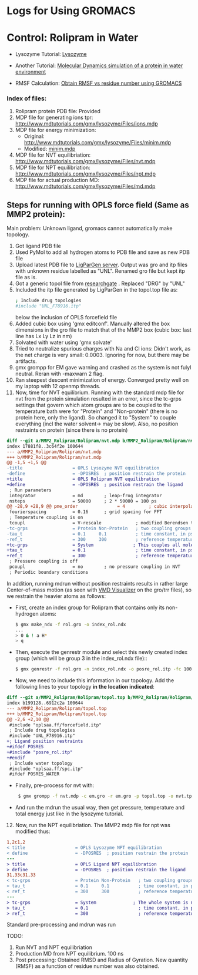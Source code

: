# Logs for Using GROMACS

# Control: Rolipram in Water

* Lysozyme Tutorial: [Lysozyme](http://www.mdtutorials.com/gmx/lysozyme/index.html)

* Another Tutorial: [Molecular Dynamics simulation of a protein in water environment](https://www.compchems.com/gromacs-tutorial-molecular-dynamics-simulation-of-a-protein-in-water-environment/#protein-selection-and-initial-setup)
* RMSF Calculation: [Obtain RMSF vs residue number using GROMACS](https://www.compchems.com/how-to-compute-the-rmsf-using-gromacs/)



### Index of files:
 
1. Rolipram protein PDB file: Provided
2. MDP file for generating ions tpr: http://www.mdtutorials.com/gmx/lysozyme/Files/ions.mdp
3. MDP file for energy minimization: 
    * Original: http://www.mdtutorials.com/gmx/lysozyme/Files/minim.mdp
    * Modified: [minim.mdp](minim.mdp)
4. MDP file for NVT equilibriation: http://www.mdtutorials.com/gmx/lysozyme/Files/nvt.mdp
5. MDP file for NPT equilibriation: http://www.mdtutorials.com/gmx/lysozyme/Files/npt.mdp
6. MDP file for actual production MD: http://www.mdtutorials.com/gmx/lysozyme/Files/md.mdp

## Steps for running with OPLS force field (Same as MMP2 protein):

Main problem: Unknown ligand, gromacs cannot automatically make topology.

1. Got ligand PDB file
2. Used PyMol to add all hydrogen atoms to PDB file and save as new PDB file
3. Upload latest PDB file to [LigParGen server](http://zarbi.chem.yale.edu/ligpargen/). Output was gro and itp files with unknown residue labelled as "UNL". Renamed gro file but kept itp file as is.
4. Got a generic topol file from [researchgate](https://www.researchgate.net/post/How_to_generate_top_file_for_Gromacs) . Replaced "DRG" by "UNL"
5. Included the itp file generated by LigParGen in the topol.top file as:
    ```bash
    ; Include drug topologies
    #include "UNL_F78916.itp"
    ```
    below the inclusion of OPLS forcefield file 
6. Added cubic box using 'gmx editconf'. Manually altered the box dimensions in the gro file to match that of the MMP2 box (cubic box: last line has Lx Ly Lz in nm)
7. Solvated with water using 'gmx solvate'
8. Tried to neutralize spurious charges with Na and Cl ions: Didn't work, as the net charge is very small: 0.0003. Ignoring for now, but there may be artifacts.
9. gmx grompp for EM gave warning and crashed as the system is not fulyl neutral. Reran with -maxwarn 2 flag.
10. Ran steepest descent minimization of energy. Converged pretty well on my laptop with 12 openmp threads.
11. Now, time for NVT equilibrium. Running with the standard mdp file for nvt from the protein simulation resulted in an error, since the tc-grps settings that govern which atom groups are to be coupled to the temperature bath were for "Protein" and "Non-protein" (there is no protein here, only the ligand). So changed it to "System" to couple everything (incl the water solvent-> may be slow). Also, no position restraints on protein (since there is no protein)
```diff
diff --git a/MMP2_Rolipram/Rolipram/nvt.mdp b/MMP2_Rolipram/Rolipram/nvt.mdp
index 17881f8..3c64f2e 100644
--- a/MMP2_Rolipram/Rolipram/nvt.mdp
+++ b/MMP2_Rolipram/Rolipram/nvt.mdp
@@ -1,5 +1,5 @@
-title                   = OPLS Lysozyme NVT equilibration 
-define                  = -DPOSRES  ; position restrain the protein
+title                   = OPLS Rolipram NVT equilibration 
+define                  = -DPOSRES  ; position restrain the ligand
 ; Run parameters
 integrator              = md        ; leap-frog integrator
 nsteps                  = 50000     ; 2 * 50000 = 100 ps
@@ -28,9 +28,9 @@ pme_order               = 4         ; cubic interpolation
 fourierspacing          = 0.16      ; grid spacing for FFT
 ; Temperature coupling is on
 tcoupl                  = V-rescale             ; modified Berendsen thermostat
-tc-grps                 = Protein Non-Protein   ; two coupling groups - more accurate
-tau_t                   = 0.1     0.1           ; time constant, in ps
-ref_t                   = 300     300           ; reference temperature, one for each group, in K
+tc-grps                 = System               ; This couples all molecules (incl the water) to the bath
+tau_t                   = 0.1                   ; time constant, in ps
+ref_t                   = 300                   ; reference temperature, one for each group, in K
 ; Pressure coupling is off
 pcoupl                  = no        ; no pressure coupling in NVT
 ; Periodic boundary conditions

```


In addition, running mdrun without position restraints results in rather large Center-of-mass motion (as seen with [VMD Visualizer](https://www.ks.uiuc.edu/Research/vmd/) on the gro/trr files), so we restrain the heavier atoms as follows:

* First, create an index group for Rolipram that contains only its non-hydrogen atoms:

   ```bash
   $ gmx make_ndx -f rol.gro -o index_rol.ndx
   ...
   > 0 & ! a H*
   > q
   ```

* Then, execute the genrestr module and select this newly created index group (which will be group 3 in the index_rol.ndx file)::

    ```bash
    $ gmx genrestr -f rol.gro -n index_rol.ndx -o posre_rol.itp -fc 1000 1000 1000
    ```


* Now, we need to include this information in our topology. Add the following lines to your topology **in the location indicated**:

```diff
diff --git a/MMP2_Rolipram/Rolipram/topol.top b/MMP2_Rolipram/Rolipram/topol.top
index b199128..6912c2a 100644
--- a/MMP2_Rolipram/Rolipram/topol.top
+++ b/MMP2_Rolipram/Rolipram/topol.top
@@ -2,6 +2,10 @@
 #include "oplsaa.ff/forcefield.itp"
 ; Include drug topologies
 #include "UNL_F78916.itp"
+; Ligand position restraints
+#ifdef POSRES
+#include "posre_rol.itp"
+#endif
 ; Include water topology
 #include "oplsaa.ff/spc.itp"
 #ifdef POSRES_WATER
```


* Finally, pre-process for nvt with:

   ```bash
    $ gmx grompp -f nvt.mdp -c em.gro -r em.gro -p topol.top -o nvt.tpr -maxwarn 2
   ```

* And run the mdrun the usual way, then get pressure, temperature and total energy just like in the lysozyme tutorial.




12. Now, run the NPT equilibriation. The MMP2 mdp file for npt was modified thus:

```diff
1,2c1,2
< title                   = OPLS Lysozyme NPT equilibration 
< define                  = -DPOSRES  ; position restrain the protein
---
> title                   = OPLS Ligand NPT equilibration 
> define                  = -DPOSRES  ; position restrain the ligand
31,33c31,33
< tc-grps                 = Protein Non-Protein   ; two coupling groups - more accurate
< tau_t                   = 0.1     0.1           ; time constant, in ps
< ref_t                   = 300     300           ; reference temperature, one for each group, in K
---
> tc-grps                 = System              ; The whole system is now coupled
> tau_t                   = 0.1                   ; time constant, in ps
> ref_t                   = 300                   ; reference temperature, one for each group, in K
```
Standard pre-processing and mdrun was run

TODO:

1. Run NVT and NPT equilibriation
2. Production MD from NPT equilibrium. 100 ns
3. Post processing: Obtained RMSD and Radius of Gyration. New quantity (RMSF) as a function of residue number was also obtained.

